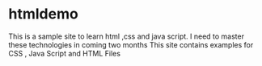 # htmldemo
This is a sample site to learn html ,css and java script. I need to master these technologies in coming two months
This site contains examples for CSS , Java Script and HTML Files
